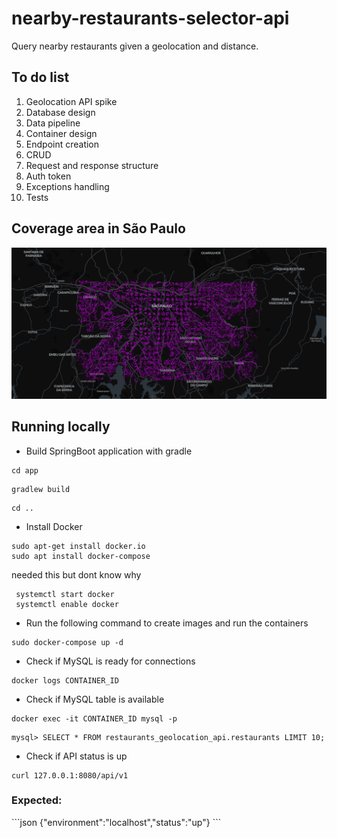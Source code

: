 # nearby-restaurants-selector-api
Query nearby restaurants given a geolocation and distance.

<h2>To do list </h3>
<ol>
    <li>Geolocation API spike</li> 
    <li>Database design</li> 
    <li>Data pipeline</li>
    <li>Container design</li> 
    <li>Endpoint creation</li>
    <li>CRUD</li>
    <li>Request and response structure</li>
    <li>Auth token</li>
    <li>Exceptions handling</li>
    <li>Tests</li>
</ol>

<h2>Coverage area in São Paulo</h2>

<img src="data/area.png" width="800">

<h2>Running locally</h2>

- Build SpringBoot application with gradle

```console
cd app
```

```console
gradlew build
```

```console
cd ..
```


- Install Docker
```console
sudo apt-get install docker.io
sudo apt install docker-compose
```

needed this but dont know why
```console
 systemctl start docker
 systemctl enable docker
```

- Run the following command to create images and run the containers

```console
sudo docker-compose up -d
```

- Check if MySQL is ready for connections

```console
docker logs CONTAINER_ID
```

- Check if MySQL table is available

```console
docker exec -it CONTAINER_ID mysql -p
```

```console
mysql> SELECT * FROM restaurants_geolocation_api.restaurants LIMIT 10;
```

- Check if API status is up

```console
curl 127.0.0.1:8080/api/v1
```
<h3>Expected:</h3>
```json
{"environment":"localhost","status":"up"}
```


